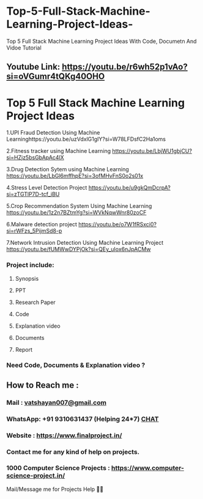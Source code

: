 # Top-5-Full-Stack-Machine-Learning-Project-Ideas-
Top 5 Full Stack Machine Learning Project Ideas With Code, Documetn And Vidoe Tutorial 

## Youtube Link: https://youtu.be/r6wh52p1vAo?si=oVGumr4tQKg40OHO

# Top 5 Full Stack Machine Learning Project Ideas

1.UPI Fraud Detection Using Machine Learninghttps://youtu.be/uzVdxlG1gIY?si=W78LFDsfC2Ha1oms

2.Fitness tracker using Machine Learning	https://youtu.be/LbjWU1gbjCU?si=HZjz5bsGbApAc4lX

3.Drug Detection Sytem using Machine Learning	https://youtu.be/LbGl6mffhpE?si=3ofMHvFnS0o2s01x

4.Stress Level Detection Project 	https://youtu.be/u9gkQmDcrpA?si=zTGTlP7D-tcf_iBU

5.Crop Recommendation System Using Machine Learning 	https://youtu.be/1z2n7BZtmYg?si=WVkNqwWnr80zoCF

6.Malware detection project	https://youtu.be/o7W1fRSxci0?si=rWFzs_5PijmSd8-p

7.Network Intrusion Detection Using Machine Learning Project	https://youtu.be/fUMWwDYPjOk?si=QEy_uIox6nJpACMw

### Project include: 

1. Synopsis

2. PPT

3. Research Paper


4. Code

5. Explanation video

6. Documents

7. Report


### Need Code, Documents & Explanation video ? 

## How to Reach me :

### Mail : vatshayan007@gmail.com 

### WhatsApp: +91 9310631437 (Helping 24*7) **[CHAT](https://wa.me/message/CHWN2AHCPMAZK1)** 

### Website : https://www.finalproject.in/

### Contact me for any kind of help on projects.
### 1000 Computer Science Projects : https://www.computer-science-project.in/


Mail/Message me for Projects Help 🙏🏻
